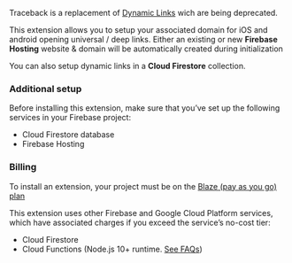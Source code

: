 Traceback is a replacement of [Dynamic Links](https://firebase.google.com/support/dynamic-links-faq) wich are being deprecated.

This extension allows you to setup your associated domain for iOS and android opening universal / deep links.
Either an existing or new **Firebase Hosting** website & domain will be automatically created during initialization

You can also setup dynamic links in a **Cloud Firestore** collection.

### Additional setup

Before installing this extension, make sure that you’ve set up the following services in your Firebase project:

- Cloud Firestore database
- Firebase Hosting

### Billing

To install an extension, your project must be on the [Blaze (pay as you go) plan](https://firebase.google.com/pricing)

This extension uses other Firebase and Google Cloud Platform services, which have associated charges if you exceed the service’s no-cost tier:

- Cloud Firestore
- Cloud Functions (Node.js 10+ runtime. [See FAQs](https://firebase.google.com/support/faq#extensions-pricing))
